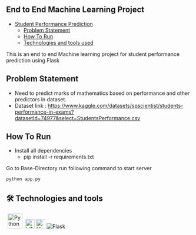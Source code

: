 ## End to End Machine Learning Project

- [Student Performance Prediction](#student-performance-prediction)
  - [Problem Statement](#problem-statement)
  - [How To Run](#how-to-run)
  - [Technologies and tools used](#introduction)
  
This is an end to end Machine learning project for student performance prediction using Flask

## Problem Statement

- Need to predict marks of mathematics based on performance and other predictors in dataset.
- Dataset link : <https://www.kaggle.com/datasets/spscientist/students-performance-in-exams?datasetId=74977&select=StudentsPerformance.csv>

## How To Run

- Install all dependencies
  - pip install -r requirements.txt

Go to Base-Directory run following command to start server

```bash
python app.py
```

## 🛠  Technologies and tools

<img title="Python" alt="Python" src="https://raw.githubusercontent.com/Thomas-George-T/Thomas-George-T/master/assets/python.svg" width="40" height="40" style="vertical-align:down; margin:4px"/>
<img src="https://img.shields.io/badge/HTML5-282C34?logo=html5&logoColor=E34F26" alt="HTML5 logo" title="HTML5" height="25" />
<img src="https://img.shields.io/badge/VS%20Code-282C34?logo=visual-studio-code&logoColor=007ACC" alt="Visual Studio Code logo" title="Visual Studio Code" height="25" />
<img src="https://img.shields.io/badge/flask-%23000.svg?style=for-the-badge&logo=flask&logoColor=white" alt="Flask" title="flask"/>
